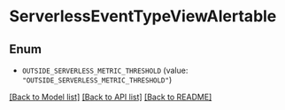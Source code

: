 # ServerlessEventTypeViewAlertable

## Enum


* `OUTSIDE_SERVERLESS_METRIC_THRESHOLD` (value: `"OUTSIDE_SERVERLESS_METRIC_THRESHOLD"`)


[[Back to Model list]](../README.md#documentation-for-models) [[Back to API list]](../README.md#documentation-for-api-endpoints) [[Back to README]](../README.md)



